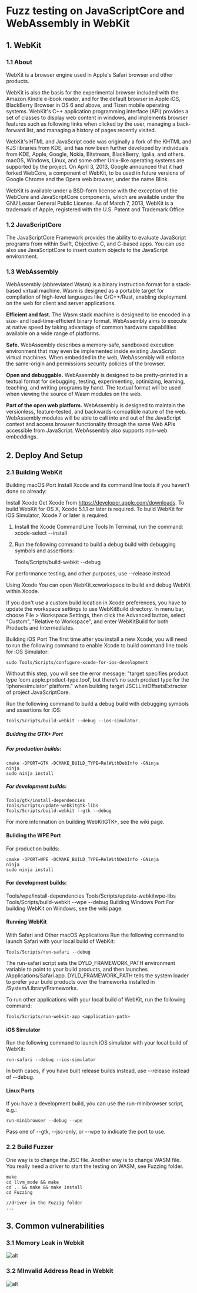 # Fuzz testing on JavaScriptCore and WebAssembly in WebKit

## 1. WebKit

### 1.1 About
WebKit is a browser engine used in Apple's Safari browser and other products.

WebKit is also the basis for the experimental browser included with the Amazon Kindle e-book reader, and for the default browser in Apple iOS, BlackBerry Browser in OS 6 and above, and Tizen mobile operating systems. WebKit's C++ application programming interface (API) provides a set of classes to display web content in windows, and implements browser features such as following links when clicked by the user, managing a back-forward list, and managing a history of pages recently visited.

WebKit's HTML and JavaScript code was originally a fork of the KHTML and KJS libraries from KDE, and has now been further developed by individuals from KDE, Apple, Google, Nokia, Bitstream, BlackBerry, Igalia, and others. macOS, Windows, Linux, and some other Unix-like operating systems are supported by the project. On April 3, 2013, Google announced that it had forked WebCore, a component of WebKit, to be used in future versions of Google Chrome and the Opera web browser, under the name Blink.

WebKit is available under a BSD-form license with the exception of the WebCore and JavaScriptCore components, which are available under the GNU Lesser General Public License. As of March 7, 2013, WebKit is a trademark of Apple, registered with the U.S. Patent and Trademark Office

### 1.2 JavaScriptCore

The JavaScriptCore Framework provides the ability to evaluate JavaScript programs from within Swift, Objective-C, and C-based apps. You can use also use JavaScriptCore to insert custom objects to the JavaScript environment.

### 1.3 WebAssembly

WebAssembly (abbreviated Wasm) is a binary instruction format for a stack-based virtual machine. Wasm is designed as a portable target for compilation of high-level languages like C/C++/Rust, enabling deployment on the web for client and server applications.

**Efficient and fast.**
The Wasm stack machine is designed to be encoded in a size- and load-time-efficient binary format. WebAssembly aims to execute at native speed by taking advantage of common hardware capabilities available on a wide range of platforms.

**Safe.**
WebAssembly describes a memory-safe, sandboxed execution environment that may even be implemented inside existing JavaScript virtual machines. When embedded in the web, WebAssembly will enforce the same-origin and permissions security policies of the browser.

**Open and debuggable.**
WebAssembly is designed to be pretty-printed in a textual format for debugging, testing, experimenting, optimizing, learning, teaching, and writing programs by hand. The textual format will be used when viewing the source of Wasm modules on the web.

**Part of the open web platform.**
WebAssembly is designed to maintain the versionless, feature-tested, and backwards-compatible nature of the web. WebAssembly modules will be able to call into and out of the JavaScript context and access browser functionality through the same Web APIs accessible from JavaScript. WebAssembly also supports non-web embeddings.

## 2. Deploy And Setup

### 2.1 Building WebKit

Building macOS Port
Install Xcode and its command line tools if you haven't done so already:

Install Xcode Get Xcode from https://developer.apple.com/downloads. To build WebKit for OS X, Xcode 5.1.1 or later is required. To build WebKit for iOS Simulator, Xcode 7 or later is required.
1. Install the Xcode Command Line Tools In Terminal, run the command: xcode-select --install
2. Run the following command to build a debug build with debugging symbols and assertions:

    Tools/Scripts/build-webkit --debug

For performance testing, and other purposes, use --release instead.

Using Xcode
You can open WebKit.xcworkspace to build and debug WebKit within Xcode.

If you don't use a custom build location in Xcode preferences, you have to update the workspace settings to use WebKitBuild directory. In menu bar, choose File > Workspace Settings, then click the Advanced button, select "Custom", "Relative to Workspace", and enter WebKitBuild for both Products and Intermediates.

Building iOS Port
The first time after you install a new Xcode, you will need to run the following command to enable Xcode to build command line tools for iOS Simulator:

    sudo Tools/Scripts/configure-xcode-for-ios-development

Without this step, you will see the error message: "target specifies product type ‘com.apple.product-type.tool’, but there’s no such product type for the ‘iphonesimulator’ platform." when building target JSCLLIntOffsetsExtractor of project JavaScriptCore.

Run the following command to build a debug build with debugging symbols and assertions for iOS:

    Tools/Scripts/build-webkit --debug --ios-simulator.

##### Building the GTK+ Port
##### For production builds:

    cmake -DPORT=GTK -DCMAKE_BUILD_TYPE=RelWithDebInfo -GNinja
    ninja
    sudo ninja install

##### For development builds:

    Tools/gtk/install-dependencies
    Tools/Scripts/update-webkitgtk-libs
    Tools/Scripts/build-webkit --gtk --debug

For more information on building WebKitGTK+, see the wiki page.

#### Building the WPE Port
For production builds:

    cmake -DPORT=WPE -DCMAKE_BUILD_TYPE=RelWithDebInfo -GNinja
    ninja
    sudo ninja install

#### For development builds:

Tools/wpe/install-dependencies
Tools/Scripts/update-webkitwpe-libs
Tools/Scripts/build-webkit --wpe --debug
Building Windows Port
For building WebKit on Windows, see the wiki page.

#### Running WebKit
With Safari and Other macOS Applications
Run the following command to launch Safari with your local build of WebKit:

    Tools/Scripts/run-safari --debug

The run-safari script sets the DYLD_FRAMEWORK_PATH environment variable to point to your build products, and then launches /Applications/Safari.app. DYLD_FRAMEWORK_PATH tells the system loader to prefer your build products over the frameworks installed in /System/Library/Frameworks.

To run other applications with your local build of WebKit, run the following command:

    Tools/Scripts/run-webkit-app <application-path>

#### iOS Simulator
Run the following command to launch iOS simulator with your local build of WebKit:

    run-safari --debug --ios-simulator

In both cases, if you have built release builds instead, use --release instead of --debug.

#### Linux Ports
If you have a development build, you can use the run-minibrowser script, e.g.:

    run-minibrowser --debug --wpe

Pass one of --gtk, --jsc-only, or --wpe to indicate the port to use.


### 2.2 Build Fuzzer

One way is to change the JSC file. Another way is to change WASM file.
You really need a driver to start the testing on WASM, see Fuzzing folder.

    make
    cd llvm_mode && make
    cd .. && make && make install
    cd Fuzzing

    //driver in the Fuzzig folder
    ...

## 3. Common vulnerabilities

### 3.1 Memory Leak in Webkit

![alt](./docs/Memleak.png)

### 3.2 MInvalid Address Read in Webkit

![alt](./docs/Address.png)

